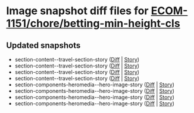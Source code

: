 # Image snapshot diff files for [ECOM-1151/chore/betting-min-height-cls](git@github.com:brightsitesconsulting/independent-web/pull/8887)

## Updated snapshots
- section-content--travel-section-story ([Diff](./section-content--travel-section-story-768x1024-diff.png) | [Story](https://raw.githack.com/Independent-Digital-News-and-Media-Ltd/indy-branch-review/PR-8887-sb/index.html?path=/story/section-content--travel-section-story))
- section-content--travel-section-story ([Diff](./section-content--travel-section-story-425x700-diff.png) | [Story](https://raw.githack.com/Independent-Digital-News-and-Media-Ltd/indy-branch-review/PR-8887-sb/index.html?path=/story/section-content--travel-section-story))
- section-content--travel-section-story ([Diff](./section-content--travel-section-story-1600x900-diff.png) | [Story](https://raw.githack.com/Independent-Digital-News-and-Media-Ltd/indy-branch-review/PR-8887-sb/index.html?path=/story/section-content--travel-section-story))
- section-content--travel-section-story ([Diff](./section-content--travel-section-story-1024x768-diff.png) | [Story](https://raw.githack.com/Independent-Digital-News-and-Media-Ltd/indy-branch-review/PR-8887-sb/index.html?path=/story/section-content--travel-section-story))
- section-components-heromedia--hero-image-story ([Diff](./section-components-heromedia--hero-image-story-768x1024-diff.png) | [Story](https://raw.githack.com/Independent-Digital-News-and-Media-Ltd/indy-branch-review/PR-8887-sb/index.html?path=/story/section-components-heromedia--hero-image-story))
- section-components-heromedia--hero-image-story ([Diff](./section-components-heromedia--hero-image-story-425x700-diff.png) | [Story](https://raw.githack.com/Independent-Digital-News-and-Media-Ltd/indy-branch-review/PR-8887-sb/index.html?path=/story/section-components-heromedia--hero-image-story))
- section-components-heromedia--hero-image-story ([Diff](./section-components-heromedia--hero-image-story-1600x900-diff.png) | [Story](https://raw.githack.com/Independent-Digital-News-and-Media-Ltd/indy-branch-review/PR-8887-sb/index.html?path=/story/section-components-heromedia--hero-image-story))
- section-components-heromedia--hero-image-story ([Diff](./section-components-heromedia--hero-image-story-1024x768-diff.png) | [Story](https://raw.githack.com/Independent-Digital-News-and-Media-Ltd/indy-branch-review/PR-8887-sb/index.html?path=/story/section-components-heromedia--hero-image-story))
